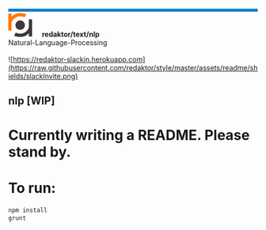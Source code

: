 ![-](https://raw.githubusercontent.com/redaktor/style/master/assets/readme/lineBlue.png)<br>
![logo](https://raw.githubusercontent.com/redaktor/style/master/assets/readme/logo.png)
**redaktor/text/nlp**<br>
Natural-Language-Processing<br><br>
![https://redaktor-slackin.herokuapp.com](https://raw.githubusercontent.com/redaktor/style/master/assets/readme/shields/slackInvite.png)
## nlp [WIP]

# Currently writing a README. Please stand by.

# To run:
```
npm install
grunt
```
